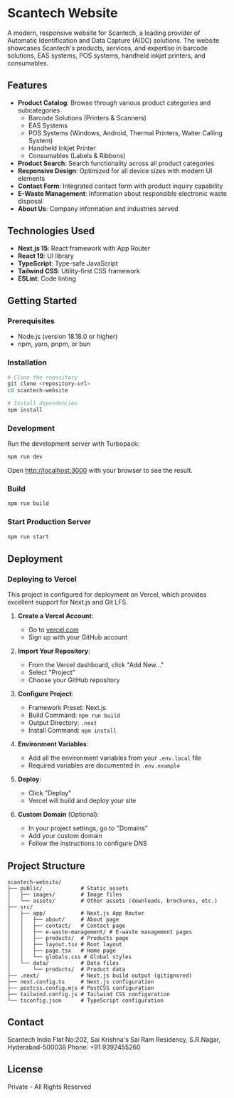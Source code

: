 # Scantech Website

A modern, responsive website for Scantech, a leading provider of Automatic Identification and Data Capture (AIDC) solutions. The website showcases Scantech's products, services, and expertise in barcode solutions, EAS systems, POS systems, handheld inkjet printers, and consumables.

## Features

- **Product Catalog**: Browse through various product categories and subcategories
  - Barcode Solutions (Printers & Scanners)
  - EAS Systems
  - POS Systems (Windows, Android, Thermal Printers, Waiter Calling System)
  - Handheld Inkjet Printer
  - Consumables (Labels & Ribbons)
- **Product Search**: Search functionality across all product categories
- **Responsive Design**: Optimized for all device sizes with modern UI elements
- **Contact Form**: Integrated contact form with product inquiry capability
- **E-Waste Management**: Information about responsible electronic waste disposal
- **About Us**: Company information and industries served

## Technologies Used

- **Next.js 15**: React framework with App Router
- **React 19**: UI library
- **TypeScript**: Type-safe JavaScript
- **Tailwind CSS**: Utility-first CSS framework
- **ESLint**: Code linting

## Getting Started

### Prerequisites

- Node.js (version 18.18.0 or higher)
- npm, yarn, pnpm, or bun

### Installation

```bash
# Clone the repository
git clone <repository-url>
cd scantech-website

# Install dependencies
npm install
```

### Development

Run the development server with Turbopack:

```bash
npm run dev
```

Open [http://localhost:3000](http://localhost:3000) with your browser to see the result.

### Build

```bash
npm run build
```

### Start Production Server

```bash
npm run start
```

## Deployment

### Deploying to Vercel

This project is configured for deployment on Vercel, which provides excellent support for Next.js and Git LFS.

1. **Create a Vercel Account**:
   - Go to [vercel.com](https://vercel.com/)
   - Sign up with your GitHub account

2. **Import Your Repository**:
   - From the Vercel dashboard, click "Add New..."
   - Select "Project"
   - Choose your GitHub repository

3. **Configure Project**:
   - Framework Preset: Next.js
   - Build Command: `npm run build`
   - Output Directory: `.next`
   - Install Command: `npm install`

4. **Environment Variables**:
   - Add all the environment variables from your `.env.local` file
   - Required variables are documented in `.env.example`

5. **Deploy**:
   - Click "Deploy"
   - Vercel will build and deploy your site

6. **Custom Domain** (Optional):
   - In your project settings, go to "Domains"
   - Add your custom domain
   - Follow the instructions to configure DNS

## Project Structure

```
scantech-website/
├── public/            # Static assets
│   ├── images/        # Image files
│   └── assets/        # Other assets (downloads, brochures, etc.)
├── src/
│   ├── app/           # Next.js App Router
│   │   ├── about/     # About page
│   │   ├── contact/   # Contact page
│   │   ├── e-waste-management/ # E-waste management pages
│   │   ├── products/  # Products page
│   │   ├── layout.tsx # Root layout
│   │   ├── page.tsx   # Home page
│   │   └── globals.css # Global styles
│   └── data/          # Data files
│       └── products/  # Product data
├── .next/             # Next.js build output (gitignored)
├── next.config.ts     # Next.js configuration
├── postcss.config.mjs # PostCSS configuration
├── tailwind.config.js # Tailwind CSS configuration
└── tsconfig.json      # TypeScript configuration
```

## Contact

Scantech India
Flat No:202, Sai Krishna's Sai Ram Residency,
S.R.Nagar, Hyderabad-500038
Phone: +91 9392455260

## License

Private - All Rights Reserved
